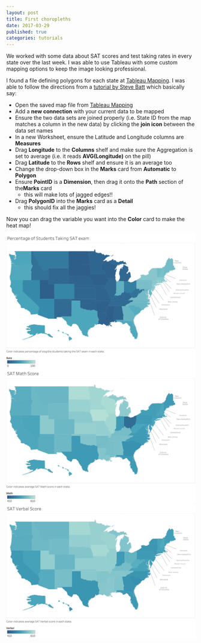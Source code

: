 ```yaml
---
layout: post
title: First choropleths
date: 2017-03-29
published: true
categories: tutorials
---
```


We worked with some data about SAT scores and test taking rates in every state over the last week.  I was able to use Tableau with some custom mapping options to keep the image looking professional.

I found a file defining polygons for each state at [Tableau Mapping][1].  I was able to follow the directions from a [tutorial by Steve Batt][2] which basically say:

- Open the saved map file from [Tableau Mapping][1]
- Add a **new connection** with your current data to be mapped
- Ensure the two data sets are joined properly (i.e. State ID  from the map 
  matches a column in the new data) by clicking the **join icon** between the 
  data set names  
- In a new Worksheet, ensure the Latitude and Longitude columns are **Measures**
- Drag **Longitude** to the **Columns** shelf and make sure the Aggregation is 
  set to average (i.e. it reads **AVG(Longitude)** on the pill)
- Drag **Latitude** to the **Rows** shelf and ensure it is an average too
- Change the drop-down box in the **Marks** card from **Automatic** to **Polygon**
- Ensure **PointID** is a **Dimension**, then drag it onto the **Path** section 
  of the**Marks** card
   + this will make lots of jagged edges!!
- Drag **PolygonID** into the **Marks** card as a **Detail**
   + this should fix all the jaggies!

Now you can drag the variable you want into the **Color** card to make the heat map!




![](../images/project1/Rate.png)
![](../images/project1/Math.png)
![](../images/project1/Verbal.png)



[1]: https://tableaumapping.bi/2013/08/27/usa-states-offset-ak-hi/  "Tableau Maps"

[2]: http://blogs.lib.uconn.edu/outsidetheneatline/2016/05/12/creating-a-custom-polygon-map-for-connecticut-towns-in-tableau/   "Map Tutorial"

